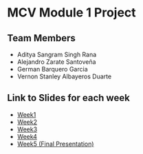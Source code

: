 # MCV Module 1 Project

## Team Members
- Aditya Sangram Singh Rana
- Alejandro Zarate Santoveña
- German Barquero Garcia
- Vernon Stanley Albayeros Duarte

## Link to Slides for each week
- [Week1](https://docs.google.com/presentation/d/1DauJmqlNZuJSZRZlrUFczFR7OGHOypd4QTpV5uv5UzU/edit#slide=id.g35f391192_00)
- [Week2](https://docs.google.com/presentation/d/1DgPveXLvqP0eSF576iEVxkezIz5t9H9n8ma6C9zsrnU/edit#slide=id.g35f391192_00)
- [Week3](https://docs.google.com/presentation/d/1zmuCaE_mO8WP7RFBd0GYHPq9-lQX4C5DZi4E_29NGXY/edit#slide=id.g35f391192_00)
- [Week4](https://docs.google.com/presentation/d/1XReMRT3jtVTPKz8uevzR0T4rJmQYlEWyByWrB-Q7NTM/edit#slide=id.p1)
- [Week5 (Final Presentation)](https://docs.google.com/presentation/d/1HnRt06kdXEBZcm26J7IEn4_hqw-fXxUzKoh63AId5o4/edit#slide=id.gab24455ceb_0_0)

